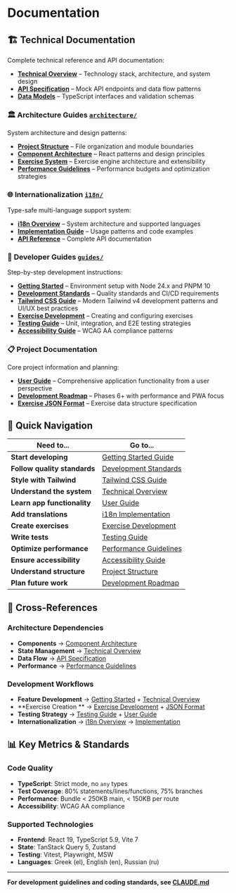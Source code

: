 # Documentation

## 🏗️ Technical Documentation

Complete technical reference and API documentation:

- [**Technical Overview**](technical/overview.md) – Technology stack, architecture, and system design
- [**API Specification**](technical/api-specification.md) – Mock API endpoints and data flow patterns
- [**Data Models**](technical/data-models.md) – TypeScript interfaces and validation schemas

### 🏛️ **Architecture Guides** [`architecture/`](architecture/)

System architecture and design patterns:

- [**Project Structure**](architecture/project-structure.md) – File organization and module boundaries
- [**Component Architecture**](architecture/component-architecture.md) – React patterns and design principles
- [**Exercise System**](architecture/exercise-system.md) – Exercise engine architecture and extensibility
- [**Performance Guidelines**](architecture/performance.md) – Performance budgets and optimization strategies

### 🌐 **Internationalization** [`i18n/`](i18n/)

Type-safe multi-language support system:

- [**i18n Overview**](i18n/overview.md) – System architecture and supported languages
- [**Implementation Guide**](i18n/implementation.md) – Usage patterns and code examples
- [**API Reference**](i18n/api-reference.md) – Complete API documentation

### 📖 **Developer Guides** [`guides/`](guides/)

Step-by-step development instructions:

- [**Getting Started**](guides/getting-started.md) – Environment setup with Node 24.x and PNPM 10
- [**Development Standards**](guides/development-standards.md) – Quality standards and CI/CD requirements
- [**Tailwind CSS Guide**](guides/tailwind-css-guide.md) – Modern Tailwind v4 development patterns and UI/UX best
  practices
- [**Exercise Development**](guides/exercise-development.md) – Creating and configuring exercises
- [**Testing Guide**](guides/testing-guide.md) – Unit, integration, and E2E testing strategies
- [**Accessibility Guide**](guides/accessibility.md) – WCAG AA compliance patterns

### 📋 **Project Documentation**

Core project information and planning:

- [**User Guide**](guides/user-guide.md) – Comprehensive application functionality from a user perspective
- [**Development Roadmap**](ROADMAP.md) – Phases 6+ with performance and PWA focus
- [**Exercise JSON Format**](exercise-json-format.md) – Exercise data structure specification

## 🎯 Quick Navigation

| Need to...                   | Go to...                                                 |
|------------------------------|----------------------------------------------------------|
| **Start developing**         | [Getting Started Guide](guides/getting-started.md)       |
| **Follow quality standards** | [Development Standards](guides/development-standards.md) |
| **Style with Tailwind**      | [Tailwind CSS Guide](guides/tailwind-css-guide.md)       |
| **Understand the system**    | [Technical Overview](technical/overview.md)              |
| **Learn app functionality**  | [User Guide](guides/user-guide.md)                       |
| **Add translations**         | [i18n Implementation](i18n/implementation.md)            |
| **Create exercises**         | [Exercise Development](guides/exercise-development.md)   |
| **Write tests**              | [Testing Guide](guides/testing-guide.md)                 |
| **Optimize performance**     | [Performance Guidelines](architecture/performance.md)    |
| **Ensure accessibility**     | [Accessibility Guide](guides/accessibility.md)           |
| **Understand structure**     | [Project Structure](architecture/project-structure.md)   |
| **Plan future work**         | [Development Roadmap](ROADMAP.md)                        |


## 🔗 Cross-References

### Architecture Dependencies

- **Components** → [Component Architecture](architecture/component-architecture.md)
- **State Management** → [Technical Overview](technical/overview.md#state-management)
- **Data Flow** → [API Specification](technical/api-specification.md)
- **Performance** → [Performance Guidelines](architecture/performance.md)

### Development Workflows

- **Feature Development** → [Getting Started](guides/getting-started.md) + [Technical Overview](technical/overview.md)
- **Exercise Creation
  ** → [Exercise Development](guides/exercise-development.md) + [JSON Format](exercise-json-format.md)
- **Testing Strategy** → [Testing Guide](guides/testing-guide.md) + [User Guide](guides/user-guide.md)
- **Internationalization** → [i18n Overview](i18n/overview.md) → [Implementation](i18n/implementation.md)

## 📊 Key Metrics & Standards

### Code Quality

- **TypeScript**: Strict mode, no `any` types
- **Test Coverage**: 80% statements/lines/functions, 75% branches
- **Performance**: Bundle < 250KB main, < 150KB per route
- **Accessibility**: WCAG AA compliance

### Supported Technologies

- **Frontend**: React 19, TypeScript 5.9, Vite 7
- **State**: TanStack Query 5, Zustand
- **Testing**: Vitest, Playwright, MSW
- **Languages**: Greek (el), English (en), Russian (ru)

---

**For development guidelines and coding standards, see [CLAUDE.md](../CLAUDE.md)**
